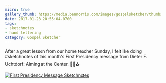 ```yaml
---
micro: true
gallery_thumb: https://media.bennorris.com/images/gospelsketcher/thumbs/jan-17-first-pres-message.jpg
date: 2017-01-23 20:55:04-0700
tags:
- sketchnotes
- hand lettering
category: Gospel Sketcher
---
```


After a great lesson from our home teacher Sunday, I felt like doing #sketchnotes of this month's First Presidency message from Dieter F. Uchtdorf: Aiming at the Center. ✍🏼⛪️

[![First Presidency Message Sketchnotes](https://media.bennorris.com/images/gospelsketcher/general/jan-17-first-pres-message.jpg)](https://media.bennorris.com/images/gospelsketcher/general/jan-17-first-pres-message.jpg)
